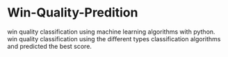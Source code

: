 # Win-Quality-Predition
win quality classification using machine learning algorithms with python.
win quality classification using the different types classification algorithms and predicted the best score.
